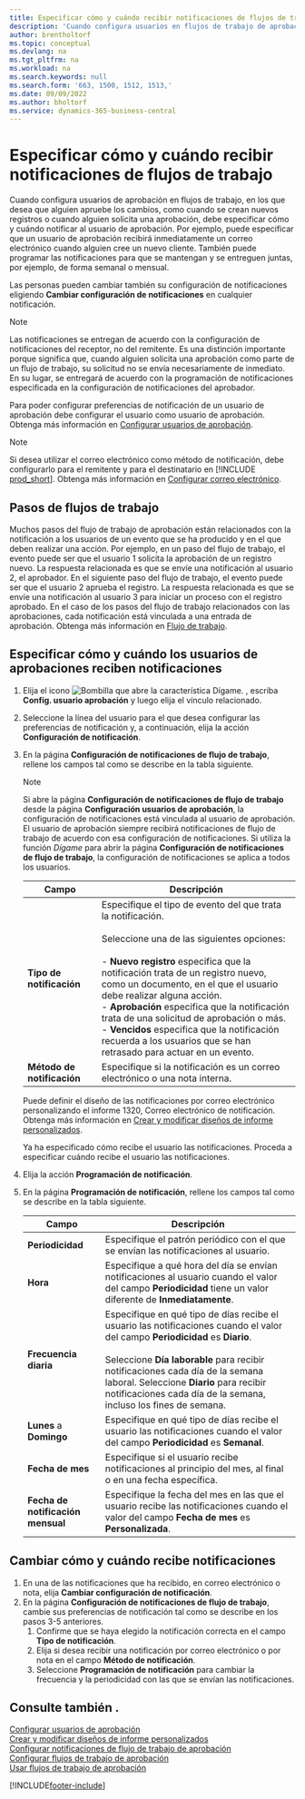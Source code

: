 ```yaml
---
title: Especificar cómo y cuándo recibir notificaciones de flujos de trabajo
description: 'Cuando configura usuarios en flujos de trabajo de aprobación, puede especificar cómo y cuándo recibe notificaciones cada usuario de aprobación.'
author: brentholtorf
ms.topic: conceptual
ms.devlang: na
ms.tgt_pltfrm: na
ms.workload: na
ms.search.keywords: null
ms.search.form: '663, 1500, 1512, 1513,'
ms.date: 09/09/2022
ms.author: bholtorf
ms.service: dynamics-365-business-central
---
```

# Especificar cómo y cuándo recibir notificaciones de flujos de trabajo

Cuando configura usuarios de aprobación en flujos de trabajo, en los que desea que alguien apruebe los cambios, como cuando se crean nuevos registros o cuando alguien solicita una aprobación, debe especificar cómo y cuándo notificar al usuario de aprobación. Por ejemplo, puede especificar que un usuario de aprobación recibirá inmediatamente un correo electrónico cuando alguien cree un nuevo cliente. También puede programar las notificaciones para que se mantengan y se entreguen juntas, por ejemplo, de forma semanal o mensual.

Las personas pueden cambiar también su configuración de notificaciones eligiendo **Cambiar configuración de notificaciones** en cualquier notificación.  

> [!NOTE]
> Las notificaciones se entregan de acuerdo con la configuración de notificaciones del receptor, no del remitente. Es una distinción importante porque significa que, cuando alguien solicita una aprobación como parte de un flujo de trabajo, su solicitud no se envía necesariamente de inmediato. En su lugar, se entregará de acuerdo con la programación de notificaciones especificada en la configuración de notificaciones del aprobador.

Para poder configurar preferencias de notificación de un usuario de aprobación debe configurar el usuario como usuario de aprobación. Obtenga más información en [Configurar usuarios de aprobación](across-how-to-set-up-approval-users.md).  

> [!NOTE]
> Si desea utilizar el correo electrónico como método de notificación, debe configurarlo para el remitente y para el destinatario en [!INCLUDE [prod_short](includes/prod_short.md)]. Obtenga más información en [Configurar correo electrónico](admin-how-setup-email.md).

## Pasos de flujos de trabajo

Muchos pasos del flujo de trabajo de aprobación están relacionados con la notificación a los usuarios de un evento que se ha producido y en el que deben realizar una acción. Por ejemplo, en un paso del flujo de trabajo, el evento puede ser que el usuario 1 solicita la aprobación de un registro nuevo. La respuesta relacionada es que se envíe una notificación al usuario 2, el aprobador. En el siguiente paso del flujo de trabajo, el evento puede ser que el usuario 2 aprueba el registro. La respuesta relacionada es que se envíe una notificación al usuario 3 para iniciar un proceso con el registro aprobado. En el caso de los pasos del flujo de trabajo relacionados con las aprobaciones, cada notificación está vinculada a una entrada de aprobación. Obtenga más información en [Flujo de trabajo](across-workflow.md).  

## Especificar cómo y cuándo los usuarios de aprobaciones reciben notificaciones  

1. Elija el icono ![Bombilla que abre la característica Dígame.](media/ui-search/search_small.png "Dígame qué desea hacer") , escriba **Config. usuario aprobación** y luego elija el vínculo relacionado.  
2. Seleccione la línea del usuario para el que desea configurar las preferencias de notificación y, a continuación, elija la acción **Configuración de notificación**.  
3. En la página **Configuración de notificaciones de flujo de trabajo**, rellene los campos tal como se describe en la tabla siguiente.  

   > [!NOTE]
   > Si abre la página **Configuración de notificaciones de flujo de trabajo** desde la página **Configuración usuarios de aprobación**, la configuración de notificaciones está vinculada al usuario de aprobación. El usuario de aprobación siempre recibirá notificaciones de flujo de trabajo de acuerdo con esa configuración de notificaciones. Si utiliza la función *Dígame* para abrir la página **Configuración de notificaciones de flujo de trabajo**, la configuración de notificaciones se aplica a todos los usuarios.

   |Campo|Descripción|
   |-----|-----------|
   |**Tipo de notificación**|Especifique el tipo de evento del que trata la notificación.<br /><br /> Seleccione una de las siguientes opciones:<br /><br /> -   **Nuevo registro** especifica que la notificación trata de un registro nuevo, como un documento, en el que el usuario debe realizar alguna acción.<br />-   **Aprobación** especifica que la notificación trata de una solicitud de aprobación o más.<br />-   **Vencidos** especifica que la notificación recuerda a los usuarios que se han retrasado para actuar en un evento.|
   |**Método de notificación**|Especifique si la notificación es un correo electrónico o una nota interna.|

   Puede definir el diseño de las notificaciones por correo electrónico personalizando el informe 1320, Correo electrónico de notificación. Obtenga más información en [Crear y modificar diseños de informe personalizados](ui-how-create-custom-report-layout.md).

   Ya ha especificado cómo recibe el usuario las notificaciones. Proceda a especificar cuándo recibe el usuario las notificaciones.  
4. Elija la acción **Programación de notificación**.  
5. En la página **Programación de notificación**, rellene los campos tal como se describe en la tabla siguiente.  

   |Campo|Descripción|
   |-----|-----------|
   |**Periodicidad**|Especifique el patrón periódico con el que se envían las notificaciones al usuario.|
   |**Hora**|Especifique a qué hora del día se envían notificaciones al usuario cuando el valor del campo **Periodicidad** tiene un valor diferente de **Inmediatamente**.|
   |**Frecuencia diaria**|Especifique en qué tipo de días recibe el usuario las notificaciones cuando el valor del campo **Periodicidad** es **Diario**.<br /><br /> Seleccione **Día laborable** para recibir notificaciones cada día de la semana laboral. Seleccione **Diario** para recibir notificaciones cada día de la semana, incluso los fines de semana.|
   |**Lunes** a **Domingo**|Especifique en qué tipo de días recibe el usuario las notificaciones cuando el valor del campo **Periodicidad** es **Semanal**.|
   |**Fecha de mes**|Especifique si el usuario recibe notificaciones al principio del mes, al final o en una fecha específica.|
   |**Fecha de notificación mensual**|Especifique la fecha del mes en las que el usuario recibe las notificaciones cuando el valor del campo **Fecha de mes** es **Personalizada**.|

## Cambiar cómo y cuándo recibe notificaciones

1. En una de las notificaciones que ha recibido, en correo electrónico o nota, elija **Cambiar configuración de notificación**.  
2. En la página **Configuración de notificaciones de flujo de trabajo**, cambie sus preferencias de notificación tal como se describe en los pasos 3-5 anteriores.
   1. Confirme que se haya elegido la notificación correcta en el campo **Tipo de notificación**.
   2. Elija si desea recibir una notificación por correo electrónico o por nota en el campo **Método de notificación**.
   3. Seleccione **Programación de notificación** para cambiar la frecuencia y la periodicidad con las que se envían las notificaciones.

## Consulte también .

[Configurar usuarios de aprobación](across-how-to-set-up-approval-users.md)  
[Crear y modificar diseños de informe personalizados](ui-how-create-custom-report-layout.md)  
[Configurar notificaciones de flujo de trabajo de aprobación](across-setting-up-workflow-notifications.md)  
[Configurar flujos de trabajo de aprobación](across-set-up-workflows.md)  
[Usar flujos de trabajo de aprobación](across-use-workflows.md)

[!INCLUDE[footer-include](includes/footer-banner.md)]
